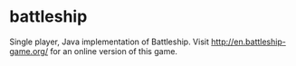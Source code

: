 battleship
==========

Single player, Java implementation of Battleship. Visit http://en.battleship-game.org/ for an online version of this game.
